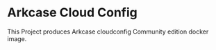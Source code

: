 # Arkcase Cloud Config 
This Project produces Arkcase cloudconfig Community edition docker image.


